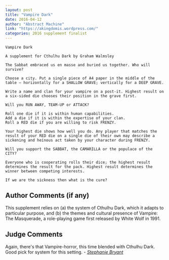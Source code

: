 ```yaml
---
layout: post
title: "Vampire Dark"
date: 2016-04-12
author: "Abstract Machine"
link: "https://akingdomis.wordpress.com/"
categories: 2016 supplement finalist
---
```

```
Vampire Dark

A supplement for Cthulhu Dark by Graham Walmsley

The Sabbat embraced us en masse and buried us together. Who will survive?

Choose a city. Put a single piece of A4 paper in the middle of the table – horizontally for a SHALLOW GRAVE; vertically for a DEEP GRAVE.

Write a name and clan for your vampire on a post-it. Highest result on a six-sided die chooses their position in the grave first.

Will you RUN AWAY, TEAM-UP or ATTACK?

Roll one die if it is within human capabilities.
Add a die if it is within the expertise of your clan.
Roll a RED die if you are willing to risk FRENZY.

Your highest die shows how well you do. Any player that matches the result of your RED die on a single die of their own may describe a sickening and heinous act taken by your character during FRENZY. 

Will you support the SABBAT, the CAMARILLA or the populace of the CITY?

Everyone who is cooperating rolls their dice; the highest result determines the result for the pack. Highest result determines the winner between competing interests.

If we are the sickness then what is the cure?
```
## Author Comments (if any)

This supplement relies on (a) the system of Cthulhu Dark, which it adapts to particular purpose, and (b) the themes and cultural presence of Vampire: The Masquerade, a role-playing game first released by White Wolf in 1991.

## Judge Comments
Again, there's that Vampire-horror, this time blended with Cthulhu Dark. Good pick for system for this setting. - [_Stephanie Bryant_]({{site.baseurl}}/judges)